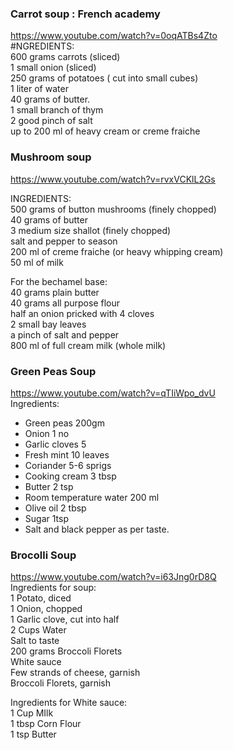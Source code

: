 ### Carrot soup : French academy
https://www.youtube.com/watch?v=0oqATBs4Zto    
#NGREDIENTS:  
600 grams carrots (sliced)  
1 small onion (sliced)  
250 grams of potatoes ( cut into small cubes)  
1 liter of water  
40 grams of butter.  
1 small branch  of thym  
2 good pinch of salt  
up to 200 ml of heavy cream or creme fraiche  


### Mushroom soup
https://www.youtube.com/watch?v=rvxVCKlL2Gs    

INGREDIENTS:  
500 grams of button mushrooms (finely chopped)  
40 grams of butter  
3 medium size shallot (finely chopped)  
salt and pepper to season  
200 ml of creme fraiche (or heavy whipping cream)  
50 ml of milk  

For the bechamel base:  
40 grams plain butter  
40 grams all purpose flour  
half an onion pricked with 4 cloves  
2 small bay leaves  
a pinch of salt and pepper  
800 ml of full cream milk (whole milk)  

### Green Peas Soup
https://www.youtube.com/watch?v=qTIiWpo_dvU  
Ingredients:   
- Green peas 200gm  
- Onion 1 no  
- Garlic cloves 5  
- Fresh mint 10 leaves  
- Coriander 5-6 sprigs  
- Cooking cream 3 tbsp  
- Butter 2 tsp  
- Room temperature water 200 ml  
- Olive oil 2 tbsp  
- Sugar 1tsp  
- Salt and black pepper as per taste.  


### Brocolli Soup
https://www.youtube.com/watch?v=i63Jng0rD8Q  
Ingredients for soup:  
 1 Potato, diced  
 1 Onion, chopped  
 1 Garlic clove, cut into half  
 2 Cups Water  
 Salt to taste  
 200 grams Broccoli Florets  
 White sauce  
 Few strands of cheese, garnish  
 Broccoli Florets, garnish  
 
 Ingredients for White sauce:  
 1 Cup MIlk  
 1 tbsp Corn Flour  
 1 tsp Butter  
 
